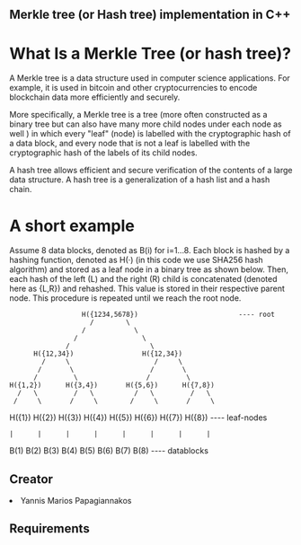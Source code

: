 ## Merkle tree (or Hash tree) implementation in C++

# What Is a Merkle Tree (or hash tree)?
A Merkle tree is a data structure used in computer science applications. For example, it is used in bitcoin and other cryptocurrencies​ to encode blockchain data more efficiently and securely.

More specifically, a Merkle tree is a tree (more often constructed as a binary tree but can also have many more child nodes under each node as well ) in which every "leaf" (node) is labelled with the cryptographic hash of a data block, and every node that is not a leaf is labelled with the cryptographic hash of the labels of its child nodes. 

A hash tree allows efficient and secure verification of the contents of a large data structure. A hash tree is a generalization of a hash list and a hash chain.

# A short example
Assume 8 data blocks, denoted as B(i) for i=1...8. 
Each block is hashed by a hashing function, denoted as H(·) (in this code we use SHA256 hash algorithm) and stored as a leaf node in a binary tree as shown below.
Then, each hash of the left (L) and the right (R) child is concatenated (denoted here as {L,R}) and rehashed. This value is stored in their respective parent node.
This procedure is repeated until we reach the root node.


                      H({1234,5678})                         ---- root
                        /        \
                      /            \
                    /                \
                  /                    \
          H({12,34})                 H({12,34})
            /     \                     /     \            
           /       \                   /       \
          /         \                 /         \
    H({1,2})      H({3,4})       H({5,6})      H({7,8})
      /   \         /   \          /   \         /   \
     /     \       /     \        /     \       /     \
 H({1})  H({2}) H({3}) H({4})  H({5}) H({6}) H({7}) H({8})      ---- leaf-nodes
    
    |      |      |      |      |      |      |      | 
  
  B(1)   B(2)   B(3)   B(4)   B(5)   B(6)   B(7)   B(8)      ---- datablocks
  


## Creator
<li> Yannis Marios Papagiannakos </li>

## Requirements
